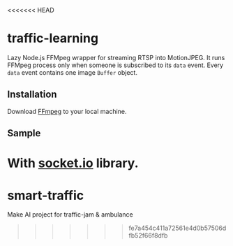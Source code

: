 <<<<<<< HEAD
# traffic-learning
Lazy Node.js FFMpeg wrapper for streaming RTSP into MotionJPEG. It runs FFMpeg process only when someone is subscribed to
its `data` event. Every `data` event contains one image `Buffer` object.

## Installation

Download [FFmpeg](http://www.ffmpeg.org/) to your local machine.

## Sample
With [socket.io](http://socket.io/) library.
=======
# smart-traffic
Make AI project for traffic-jam &amp; ambulance
>>>>>>> fe7a454c411a72561e4d0b57506dfb52f66f8dfb
